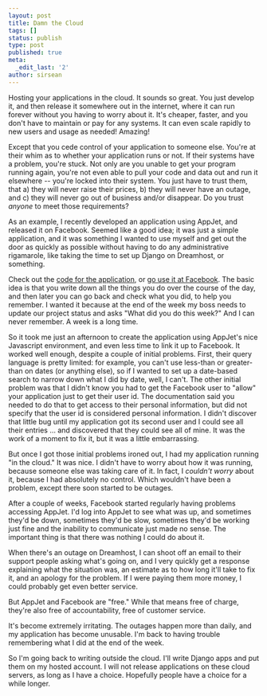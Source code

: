 ```yaml
---
layout: post
title: Damn the Cloud
tags: []
status: publish
type: post
published: true
meta:
  _edit_last: '2'
author: sirsean
---
```

Hosting your applications in the cloud. It sounds so great. You just develop it, and then release it somewhere out in the internet, where it can run forever without you having to worry about it. It's cheaper, faster, and you don't have to maintain or pay for any systems. It can even scale rapidly to new users and usage as needed! Amazing!

Except that you cede control of your application to someone else. You're at their whim as to whether your application runs or not. If their systems have a problem, you're stuck. Not only are you unable to get your program running again, you're not even able to pull your code and data out and run it elsewhere -- you're locked into their system. You just have to trust them, that a) they will never raise their prices, b) they will never have an outage, and c) they will never go out of business and/or disappear. Do you trust <em>anyone</em> to meet those requirements?

As an example, I recently developed an application using AppJet, and released it on Facebook. Seemed like a good idea; it was just a simple application, and it was something I wanted to use myself and get out the door as quickly as possible without having to do any administrative rigamarole, like taking the time to set up Django on Dreamhost, or something.

Check out the <a href="http://appjet.com/app/892539283/source">code for the application</a>, or <a href="http://apps.facebook.com/thingsidid/">go use it at Facebook</a>. The basic idea is that you write down all the things you do over the course of the day, and then later you can go back and check what you did, to help you remember. I wanted it because at the end of the week my boss needs to update our project status and asks "What did you do this week?" And I can never remember. A week is a long time.

So it took me just an afternoon to create the application using AppJet's nice Javascript environment, and even less time to link it up to Facebook. It worked well enough, despite a couple of initial problems. First, their query language is pretty limited: for example, you can't use less-than or greater-than on dates (or anything else), so if I wanted to set up a date-based search to narrow down what I did by date, well, I can't. The other initial problem was that I didn't know you had to get the Facebook user to "allow" your application just to get their user id. The documentation said you needed to do that to get access to their personal information, but did not specify that the user id is considered personal information. I didn't discover that little bug until my application got its second user and I could see all their entries ... and discovered that they could see all of mine. It was the work of a moment to fix it, but it was a little embarrassing.

But once I got those initial problems ironed out, I had my application running "in the cloud." It was nice. I didn't have to worry about how it was running, because someone else was taking care of it. In fact, I <em>couldn't worry</em> about it, because I had absolutely no control. Which wouldn't have been a problem, except there soon started to be outages.

After a couple of weeks, Facebook started regularly having problems accessing AppJet. I'd log into AppJet to see what was up, and sometimes they'd be down, sometimes they'd be slow, sometimes they'd be working just fine and the inability to communicate just made no sense. The important thing is that there was nothing I could do about it.

When there's an outage on Dreamhost, I can shoot off an email to their support people asking what's going on, and I very quickly get a response explaining what the situation was, an estimate as to how long it'll take to fix it, and an apology for the problem. If I were paying them more money, I could probably get even better service.

But AppJet and Facebook are "free." While that means free of charge, they're also free of accountability, free of customer service.

It's become extremely irritating. The outages happen more than daily, and my application has become unusable. I'm back to having trouble remembering what I did at the end of the week.

So I'm going back to writing outside the cloud. I'll write Django apps and put them on my hosted account. I will not release applications on these cloud servers, as long as I have a choice. Hopefully people have a choice for a while longer.
